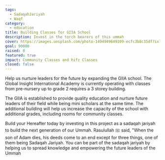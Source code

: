 ```yaml
---
tags:
  - SadaqahJariyah
  - Waqf
category:
  - education
title: Building Classes for GIIA School
description: Invest in the torch bearers of this ummah
cover: https://images.unsplash.com/photo-1494949649109-ecfc3b8c35df?ixlib=rb-1.2.1&ixid=MnwxMjA3fDB8MHxwaG90by1wYWdlfHx8fGVufDB8fHx8&auto=format&fit=crop&w=2664&q=80
goal: 90000
raised: 0
featured: true
impact: Community Classes and hifz Classes
closed: false
---
```

<!--StartFragment-->

Help us nurture leaders for the future by expanding the GIIA school. The Global Insight International Academy is currently operating with classes from pre-nursery up to grade 2 requires a 3 storey building. 



The GIIA is established to provide quality education and nurture future leaders of their field while being mini scholars at the same time. The additional building will help us increase the capacity of the school with additional grades, including rooms for community classes.



Build your Hereafter today by investing in this project as a sadaqah jariyah to build the next generation of our Ummah. Rasulullah ﷺ said, "When the son of Adam dies, his deeds come to an end except for three things, one of them being Sadaqah Jariyah. You can be part of the sadaqah jariyah by helping us to spread knowledge and empowering the future leaders of the Ummah



<!--EndFragment-->